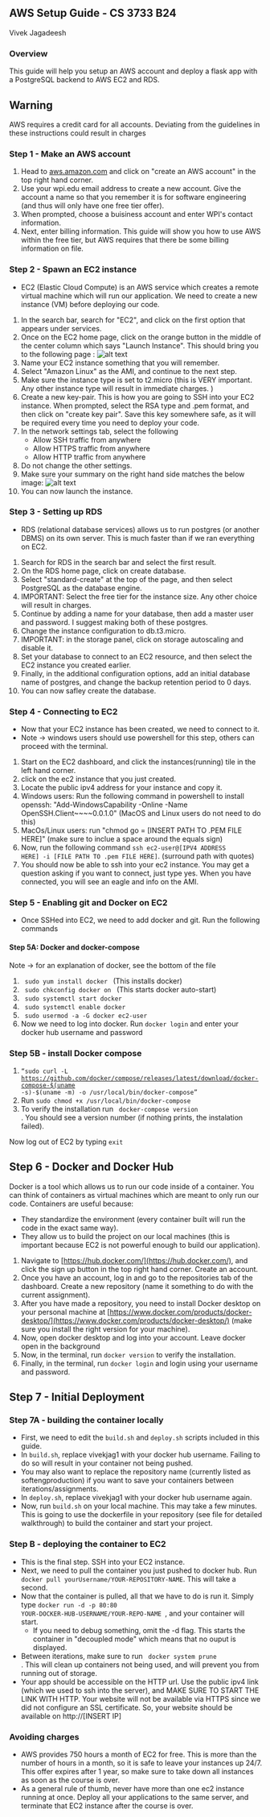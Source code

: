 ## AWS Setup Guide - CS 3733 B24 
Vivek Jagadeesh
### Overview
This guide will help you setup an AWS account and deploy a flask app with a PostgreSQL backend to AWS EC2 and RDS. 

## Warning
AWS requires a credit card for all accounts. Deviating from the guidelines in these instructions could result in charges

### Step 1 - Make an AWS account
1. Head to [aws.amazon.com](https://aws.amazon.com) and click on "create an AWS account" in the top right hand corner. 
2. Use your wpi.edu email address to create a new account. Give the account a name so that you remember it is for software engineering (and thus will only have one free tier offer). 
3. When prompted, choose a buisiness account and enter WPI's contact information. 
4. Next, enter billing information. This guide will show you how to use AWS within the free tier, but AWS requires that there be some billing information on file. 

### Step 2 - Spawn an EC2 instance 
- EC2 (Elastic Cloud Compute) is an AWS service which creates a remote virtual machine which will run our application. We need to create a new instance (VM) before deploying our code. 
1. In the search bar, search for "EC2", and click on the first option that appears under services. 
2. Once on the EC2 home page, click on the orange button in the middle of the center column which says "Launch Instance". This should bring you to the following page :
![alt text](image.png)
3. Name your EC2 instance something that you will remember. 
4. Select "Amazon Linux" as the AMI, and continue to the next step. 
5. Make sure the instance type is set to t2.micro (this is VERY important. Any other instance type will result in immediate charges. )
6. Create a new key-pair. This is how you are going to SSH into your EC2 instance. When prompted, select the RSA type and .pem format, and then click on "create key pair". Save this key somewhere safe, as it will be required every time you need to deploy your code. 
7. In the network settings tab, select the following
    - Allow SSH traffic from anywhere
    - Allow HTTPS traffic from anywhere
    - Allow HTTP traffic from anywhere
8. Do not change the other settings. 
9. Make sure your summary on the right hand side matches the below image: 
![alt text](image-1.png)
10. You can now launch the instance. 

### Step 3 - Setting up RDS 
- RDS (relational database services) allows us to run postgres (or another DBMS) on its own server. This is much faster than if we ran everything on EC2. 
1. Search for RDS in the search bar and select the first result. 
2. On the RDS home page, click on create database. 
3. Select "standard-create" at the top of the page, and then select PostgreSQL as the database engine. 
4. IMPORTANT: Select the free tier for the instance size. Any other choice will result in charges. 
5. Continue by adding a name for your database, then add a master user and password. I suggest making both of these postgres. 
6. Change the instance configuration to db.t3.micro. 
7. IMPORTANT: in the storage panel, click on storage autoscaling and disable it. 
8. Set your database to connect to an EC2 resource, and then select the EC2 instance you created earlier. 
9. Finally, in the additional configuration options, add an initial database name of postgres, and change the backup retention period to 0 days. 
10. You can now safley create the database. 



### Step 4 - Connecting to EC2
- Now that your EC2 instance has been created, we need to connect to it. 
- Note -> windows users should use powershell for this step, others can proceed with the terminal. 
1. Start on the EC2 dashboard, and click the instances(running) tile in the left hand corner. 
2. click on the ec2 instance that you just created. 
3. Locate the public ipv4 address for your instance and copy it. 
4. Windows users: Run the following command in powershell to install openssh: 
"Add-WindowsCapability -Online -Name OpenSSH.Client~~~~0.0.1.0" (MacOS and Linux users do not need to do this)
5. MacOs/Linux users: run "chmod go = [INSERT PATH TO .PEM FILE HERE]" (make sure to inclue a space around the equals sign)
6. Now, run the following command <code>ssh ec2-user@[IPV4 ADDRESS HERE] -i [FILE PATH TO .pem FILE HERE]</code>.  (surround path with quotes)
7. You should now be able to ssh into your ec2 instance. You may get a question asking if you want to connect, just type yes. When you have connected, you will see an eagle and info on the AMI. 
### Step 5 - Enabling git and Docker on EC2
- Once SSHed into EC2, we need to add docker and git. Run the following commands
#### Step 5A: Docker and docker-compose 
Note -> for an explanation of docker, see the bottom of the file
1. <code> sudo yum install docker </code> (This installs docker)
2. <code> sudo chkconfig docker on </code> (This starts docker auto-start)
3. <code> sudo systemctl start docker </code> 
4. <code> sudo systemctl enable docker </code>
5. <code> sudo usermod -a -G docker ec2-user </code>
6. Now we need to log into docker. Run <code>docker login</code> and enter your docker hub username and password

### Step 5B - install Docker compose

1. <code>“sudo curl -L
https://github.com/docker/compose/releases/latest/download/docker-compose-$(uname
-s)-$(uname -m) -o /usr/local/bin/docker-compose”</code>
2. Run <code>sudo chmod +x /usr/local/bin/docker-compose</code>
3. To verify the installation run <code> docker-compose version </code>. You should see a version number (if nothing prints, the instalation failed). 

Now log out of EC2 by typing <code>exit</code>

## Step 6 - Docker and Docker Hub
Docker is a tool which allows us to run our code inside of a container. You can think of containers as virtual machines which are meant to only run our code. Containers are useful because: 
- They standardize the environment (every container built will run the code in the exact same way). 
- They allow us to build the project on our local machines (this is important because EC2 is not powerful enough to build our application). 
1. Navigate to [https://hub.docker.com/](https://hub.docker.com/), and click the sign up button in the top right hand corner. Create an account. 
2. Once you have an account, log in and go to the repositories tab of the dashboard. Create a new repository (name it something to do with the current assignment). 
3. After you have made a repository, you need to install Docker desktop on your personal machine at [https://www.docker.com/products/docker-desktop/](https://www.docker.com/products/docker-desktop/) (make sure you install the right version for your machine). 
4. Now, open docker desktop and log into your account. Leave docker open in the background
5. Now, in the terminal, run  <code>docker version</code> to verify the installation. 
6. Finally, in the terminal, run <code>docker login</code> and login using your username and password. 

## Step 7 - Initial Deployment
### Step 7A - building the container locally
- First, we need to edit the <code>build.sh</code> and <code>deploy.sh</code> scripts included in this guide. 
- In <code>build.sh</code>, replace vivekjag1 with your docker hub username. Failing to do so will result in your container not being pushed. 
- You may also want to replace the repository name (currently listed as softengproduction) if you want to save your containers between iterations/assignments. 
- In <code>deploy.sh</code>, replace vivekjag1 with your docker hub username again. 
- Now, run <code>build.sh</code> on your local machine. This may take a few minutes. This is going to use the dockerfile in your repository (see file for detailed walkthrough) to build the container and start your project. 
### Step B - deploying the container to EC2
- This is the final step. SSH into your EC2 instance. 
- Next, we need to pull the container you just pushed to docker hub. Run <code>docker pull yourUsername/YOUR-REPOSITORY-NAME</code>. This will take a second. 
- Now that the container is pulled, all that we have to do is run it. Simply type <code>docker run -d -p 80:80 YOUR-DOCKER-HUB-USERNAME/YOUR-REPO-NAME </code>, and your container will start. 
    - If you need to debug something, omit the -d flag. This starts the container in "decoupled mode" which means that no ouput is displayed. 
- Between iterations, make sure to run <code> docker system prune </code>. This will clean up containers not being used, and will prevent you from running out of storage.
- Your app should be accessible on the HTTP url. Use the public ipv4 link (which we used to ssh into the server), and MAKE SURE TO START THE LINK WITH HTTP. Your website will not be available via HTTPS since we did not configure an SSL certificate. So, your website should be available on http://[INSERT IP]
### Avoiding charges
- AWS provides 750 hours a month of EC2 for free. This is more than the number of hours in a month, so it is safe to leave your instances up 24/7. This offer expires after 1 year, so make sure to take down all instances as soon as the course is over. 
- As a general rule of thumb, never have more than one ec2 instance running at once. Deploy all your applications to the same server, and terminate that EC2 instance after the course is over. 


